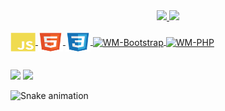  <div align="center">
    <a href="https://github.com/WMassuci">
    <img height="180em" src="https://github-readme-stats.vercel.app/api?username=WMassuci&show_icons=true&theme=dracula&include_all_commits=true&count_private=true">
    <img height="180em" src="https://github-readme-stats.vercel.app/api/top-langs/?username=WMassuci&layout=compact&langs_count=7&theme=dracula">
 </div>


  
 <div style="display: inline_block"><br>
    <img align="center" alt="WM-Js" height="30" width="40" src="https://raw.githubusercontent.com/devicons/devicon/master/icons/javascript/javascript-plain.svg">
    <img align="center" alt="WM-HTML" height="30" width="40" src="https://raw.githubusercontent.com/devicons/devicon/master/icons/html5/html5-original.svg">
    <img align="center" alt="WM-CSS" height="30" width="40" src="https://raw.githubusercontent.com/devicons/devicon/master/icons/css3/css3-original.svg">   
    <img align="center" alt="WM-Bootstrap" height="36" width="46" src="https://cdn.jsdelivr.net/gh/devicons/devicon/icons/bootstrap/bootstrap-original.svg"> 
    <img align="center" alt="WM-PHP" height="45" width="55" src="https://cdn.jsdelivr.net/gh/devicons/devicon/icons/php/php-plain.svg">
 </div>
   

 ##
 
<div>
    <a href="https://www.instagram.com/w.massuci/" target="_blank"><img src="https://img.shields.io/badge/-Instagram-%23E4405F?style=for-the-badge&logo=instagram&logoColor=white" target="_blank"></a> 
    <a href="mailto:wandermassuci@outlook.com"><img src="https://img.shields.io/badge/-Gmail-%23333?style=for-the-badge&logo=gmail&logoColor=white" target="_blank"></a>
  <!--colocar linkdlen apos atualizar meu perfil lá <a href="" target="_blank"><img src="https://img.shields.io/badge/-LinkedIn-%230077B5?style=for-the-badge&logo=linkedin&logoColor=white" target="_blank"></a>--> 
</div>
  
 ![Snake animation](https://github.com/WMassuci/WMassuci/blob/output/github-contribution-grid-snake.svg)

  
 
  
